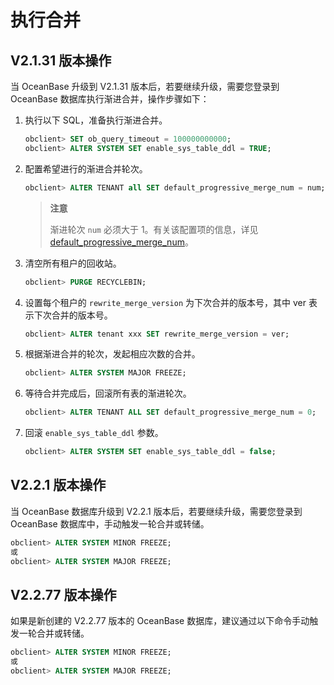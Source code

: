 # 执行合并

## V2.1.31 版本操作

当 OceanBase 升级到 V2.1.31 版本后，若要继续升级，需要您登录到 OceanBase 数据库执行渐进合并，操作步骤如下：

1. 执行以下 SQL，准备执行渐进合并。

   ```sql
   obclient> SET ob_query_timeout = 100000000000;
   obclient> ALTER SYSTEM SET enable_sys_table_ddl = TRUE;
   ```

2. 配置希望进行的渐进合并轮次。

   ```sql
   obclient> ALTER TENANT all SET default_progressive_merge_num = num;
   ```

   > **注意**
   >
   > 渐进轮次 `num` 必须大于 1。有关该配置项的信息，详见 [default_progressive_merge_num](../../../7.reference/14.system-reference/1.system-configuration-items/4.tenant-level-configuration-items-1/14.default_progressive_merge_num-1-2-3.md)。

3. 清空所有租户的回收站。

   ```sql
   obclient> PURGE RECYCLEBIN;
   ```

4. 设置每个租户的 `rewrite_merge_version` 为下次合并的版本号，其中 ver 表示下次合并的版本号。

   ```sql
   obclient> ALTER tenant xxx SET rewrite_merge_version = ver;
   ```

5. 根据渐进合并的轮次，发起相应次数的合并。

   ```sql
   obclient> ALTER SYSTEM MAJOR FREEZE;
   ```

6. 等待合并完成后，回滚所有表的渐进轮次。

   ```sql
   obclient> ALTER TENANT ALL SET default_progressive_merge_num = 0;
   ```

7. 回滚 `enable_sys_table_ddl` 参数。

   ```sql
   obclient> ALTER SYSTEM SET enable_sys_table_ddl = false;
   ```

## V2.2.1 版本操作

当 OceanBase 数据库升级到 V2.2.1 版本后，若要继续升级，需要您登录到 OceanBase 数据库中，手动触发一轮合并或转储。

```sql
obclient> ALTER SYSTEM MINOR FREEZE;
或
obclient> ALTER SYSTEM MAJOR FREEZE;
```

## V2.2.77 版本操作

如果是新创建的 V2.2.77 版本的 OceanBase 数据库，建议通过以下命令手动触发一轮合并或转储。

```sql
obclient> ALTER SYSTEM MINOR FREEZE;
或
obclient> ALTER SYSTEM MAJOR FREEZE;
```
